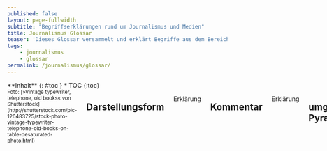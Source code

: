 ```yaml
---
published: false
layout: page-fullwidth
subtitle: "Begriffserklärungen rund um Journalismus und Medien"
title: Journalismus Glossar
teaser: 'Dieses Glossar versammelt und erklärt Begriffe aus dem Bereich <strong>Journalismus</strong>.'
tags:
    - journalismus
    - glossar
permalink: /journalismus/glossar/
---
```

<div class="row">
<div class="medium-4 medium-push-8 columns" markdown="1">
<div class="panel radius" markdown="1">
**Inhalt**
{: #toc }
*  TOC
{:toc}
</div>
</div><!-- /.medium-4.columns -->


<div class="medium-8 medium-pull-4 columns" markdown="1">
<small>Foto: [»Vintage typewriter, telephone, old books« von Shutterstock](http://shutterstock.com/pic-126483725/stock-photo-vintage-typewriter-telephone-old-books-on-table-desaturated-photo.html)</small>

## Darstellungsform
Erklärung


## Kommentar
Erklärung


## umgedrehte Pyramide
Erklärung


## Hypotaxe
langes Satzgefüge mit mehreren Nebensätzen - Gegenteil von Parataxe


## Parataxe
Aneinanderreihung von selbstständigen Sätzen (Hauptsätzen)


## Aggregation
Erklärung


## Syndikation (englisch: Syndication)
Erklärung


</div><!-- /.medium-8.columns -->
</div><!-- /.row -->
